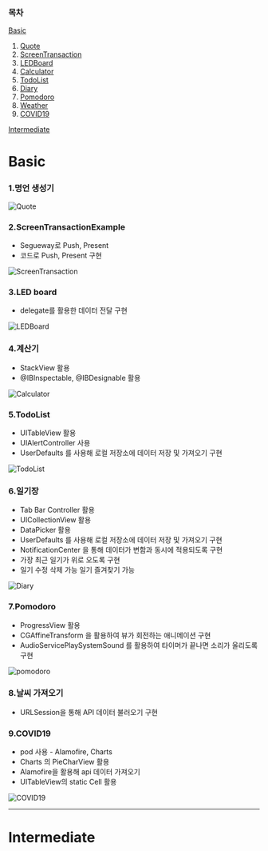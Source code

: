 ### 목차

[Basic](#Basic)

1. [Quote](#1.명언-생성기)
2. [ScreenTransaction](#2.screentransactionexample)
3. [LEDBoard](#3.led-board)
4. [Calculator](#4.계산기)
5. [TodoList](#5.todolist)
6. [Diary](#6.일기장)
7. [Pomodoro](#7.pomodoro)
8. [Weather](#8.날씨-가져오기)
9. [COVID19](#9.covid19)

[Intermediate](#Intermediate)





# Basic



### 1.명언 생성기

![Quote](https://user-images.githubusercontent.com/44731564/201130480-6c442176-0163-4425-bb56-9a75f926a00d.gif)







### 2.ScreenTransactionExample

- Segueway로 Push, Present
- 코드로 Push, Present 구현

![ScreenTransaction](https://user-images.githubusercontent.com/44731564/201130321-04fd7530-2e0c-4864-ba85-30eb6a0ab973.gif)



### 3.LED board

- delegate를 활용한 데이터 전달 구현

![LEDBoard](https://user-images.githubusercontent.com/44731564/201130395-719daebb-1fe2-434e-a354-8047cb01e240.gif)







### 4.계산기

- StackView 활용
- @IBInspectable, @IBDesignable 활용

![Calculator](https://user-images.githubusercontent.com/44731564/201130550-1993121b-b602-4679-b761-083769e4746b.gif)







### 5.TodoList

* UITableView 활용
* UIAlertController 사용
* UserDefaults 를 사용해 로컬 저장소에 데이터 저장 및 가져오기 구현

![TodoList](https://user-images.githubusercontent.com/44731564/201140083-1f69e05c-ac61-4817-9dc5-92a0faaa1e2b.gif)





### 6.일기장

* Tab Bar Controller 활용
* UICollectionView 활용
* DataPicker 활용
* UserDefaults 를 사용해 로컬 저장소에 데이터 저장 및 가져오기 구현
* NotificationCenter 을 통해 데이터가 변함과 동시에 적용되도록 구현
* 가장 최근 일기가 위로 오도록 구현
* 일기 수정 삭제 가능
  일기 즐겨찾기 가능

![Diary](https://user-images.githubusercontent.com/44731564/201140154-4c7656de-1ab9-4159-bf1d-faafc8f20c12.gif)





### 7.Pomodoro

* ProgressView 활용
* CGAffineTransform 을 활용하여 뷰가 회전하는 애니메이션 구현
* AudioServicePlaySystemSound 를 활용하여 타이머가 끝나면 소리가 울리도록 구현

![pomodoro](https://user-images.githubusercontent.com/44731564/201143489-e30511ae-140a-445e-84b5-20810d161f61.gif)



### 8.날씨 가져오기

* URLSession을 통해 API 데이터 불러오기 구현



### 9.COVID19

* pod 사용 - Alamofire, Charts
* Charts 의 PieCharView 활용
* Alamofire을 활용해 api 데이터 가져오기
* UITableView의 static Cell 활용

![COVID19](https://user-images.githubusercontent.com/44731564/201140182-4fe88a4f-a142-491f-bd00-3daa5578e45b.gif)





---

# Intermediate

